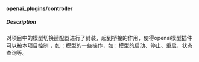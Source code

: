 #### openai_plugins/controller

##### Description
对项目中的模型切换适配器进行了封装，起到桥接的作用，使得openai模型插件可以被本项目控制
，如：模型的一些操作，如：模型的启动、停止、重启、状态查询等。

